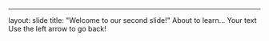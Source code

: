 ---
layout: slide
title: "Welcome to our second slide!"
About to learn...
Your text
Use the left arrow to go back!
